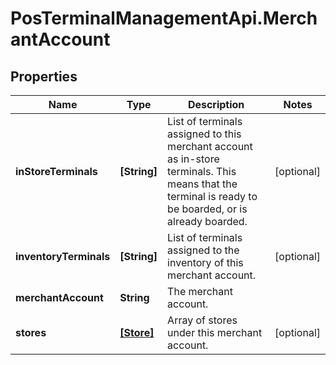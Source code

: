 # PosTerminalManagementApi.MerchantAccount

## Properties

Name | Type | Description | Notes
------------ | ------------- | ------------- | -------------
**inStoreTerminals** | **[String]** | List of terminals assigned to this merchant account as in-store terminals. This means that the terminal is ready to be boarded, or is already boarded. | [optional] 
**inventoryTerminals** | **[String]** | List of terminals assigned to the inventory of this merchant account. | [optional] 
**merchantAccount** | **String** | The merchant account. | 
**stores** | [**[Store]**](Store.md) | Array of stores under this merchant account. | [optional] 



